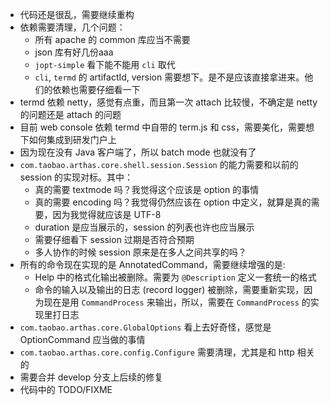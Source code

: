 
* 代码还是很乱，需要继续重构
* 依赖需要清理，几个问题：
    * 所有 apache 的 common 库应当不需要
    * json 库有好几份aaa
    * `jopt-simple` 看下能不能用 `cli` 取代
    * `cli`, `termd` 的 artifactId, version 需要想下。是不是应该直接拿进来。他们的依赖也需要仔细看一下
* termd 依赖 netty，感觉有点重，而且第一次 attach 比较慢，不确定是 netty 的问题还是 attach 的问题
* 目前 web console 依赖 termd 中自带的 term.js 和 css，需要美化，需要想下如何集成到研发门户上
* 因为现在没有 Java 客户端了，所以 batch mode 也就没有了
* `com.taobao.arthas.core.shell.session.Session` 的能力需要和以前的 session 的实现对标。其中：
    * 真的需要 textmode 吗？我觉得这个应该是 option 的事情
    * 真的需要 encoding 吗？我觉得仍然应该在 option 中定义，就算是真的需要，因为我觉得就应该是 UTF-8
    * duration 是应当展示的，session 的列表也许也应当展示
    * 需要仔细看下 session 过期是否符合预期
    * 多人协作的时候 session 原来是在多人之间共享的吗？
* 所有的命令现在实现的是 AnnotatedCommand，需要继续增强的是:
    * Help 中的格式化输出被删除。需要为 `@Description` 定义一套统一的格式
    * 命令的输入以及输出的日志 (record logger) 被删除，需要重新实现，因为现在是用 `CommandProcess` 来输出，所以，需要在 `CommandProcess` 的实现里打日志
* `com.taobao.arthas.core.GlobalOptions` 看上去好奇怪，感觉是 OptionCommand 应当做的事情
* `com.taobao.arthas.core.config.Configure` 需要清理，尤其是和 http 相关的
* 需要合并 develop 分支上后续的修复
* 代码中的 TODO/FIXME